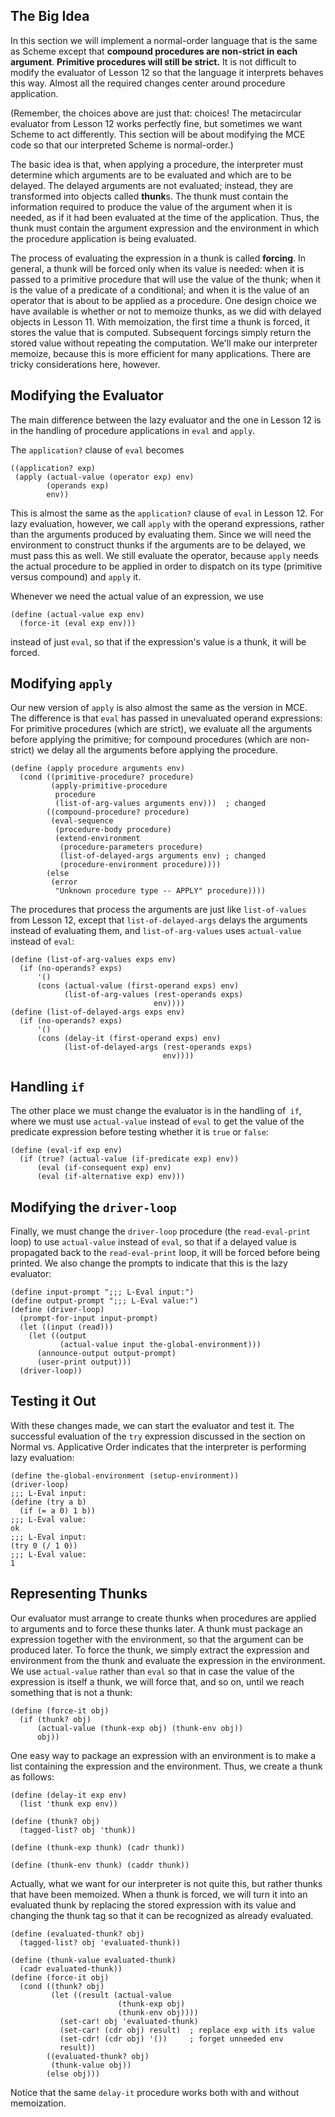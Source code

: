 ## The Big Idea

In this section we will implement a normal-order language that is the same as
Scheme except that **compound procedures are non-strict in each argument**.
**Primitive procedures will still be strict.** It is not difficult to modify
the evaluator of Lesson 12 so that the language it interprets behaves this
way. Almost all the required changes center around procedure application.

(Remember, the choices above are just that: choices! The metacircular
evaluator from Lesson 12 works perfectly fine, but sometimes we want Scheme to
act differently. This section will be about modifying the MCE code so that our
interpreted Scheme is normal-order.)

The basic idea is that, when applying a procedure, the interpreter must
determine which arguments are to be evaluated and which are to be delayed. The
delayed arguments are not evaluated; instead, they are transformed into
objects called **thunk**s. The thunk must contain the information required to
produce the value of the argument when it is needed, as if it had been
evaluated at the time of the application. Thus, the thunk must contain the
argument expression and the environment in which the procedure application is
being evaluated.

The process of evaluating the expression in a thunk is called **forcing**. In
general, a thunk will be forced only when its value is needed: when it is
passed to a primitive procedure that will use the value of the thunk; when it
is the value of a predicate of a conditional; and when it is the value of an
operator that is about to be applied as a procedure. One design choice we have
available is whether or not to memoize thunks, as we did with delayed objects
in Lesson 11. With memoization, the first time a thunk is forced, it stores
the value that is computed. Subsequent forcings simply return the stored value
without repeating the computation. We'll make our interpreter memoize, because
this is more efficient for many applications. There are tricky considerations
here, however.

## Modifying the Evaluator

The main difference between the lazy evaluator and the one in Lesson 12 is in
the handling of procedure applications in `eval` and `apply`.

The `application?` clause of `eval` becomes

    
    ((application? exp)
     (apply (actual-value (operator exp) env)
            (operands exp)
            env))
    

This is almost the same as the `application?` clause of `eval` in Lesson 12.
For lazy evaluation, however, we call `apply` with the operand expressions,
rather than the arguments produced by evaluating them. Since we will need the
environment to construct thunks if the arguments are to be delayed, we must
pass this as well. We still evaluate the operator, because `apply` needs the
actual procedure to be applied in order to dispatch on its type (primitive
versus compound) and `apply` it.

Whenever we need the actual value of an expression, we use

    
    (define (actual-value exp env)
      (force-it (eval exp env)))
    

instead of just `eval`, so that if the expression's value is a thunk, it will
be forced.

## Modifying `apply`

Our new version of `apply` is also almost the same as the version in MCE. The
difference is that `eval` has passed in unevaluated operand expressions: For
primitive procedures (which are strict), we evaluate all the arguments before
applying the primitive; for compound procedures (which are non-strict) we
delay all the arguments before applying the procedure.

    
    (define (apply procedure arguments env)
      (cond ((primitive-procedure? procedure)
             (apply-primitive-procedure
              procedure
              (list-of-arg-values arguments env)))  ; changed
            ((compound-procedure? procedure)
             (eval-sequence
              (procedure-body procedure)
              (extend-environment
               (procedure-parameters procedure)
               (list-of-delayed-args arguments env) ; changed
               (procedure-environment procedure))))
            (else
             (error
              "Unknown procedure type -- APPLY" procedure))))
    

The procedures that process the arguments are just like `list-of-values` from
Lesson 12, except that `list-of-delayed-args` delays the arguments instead of
evaluating them, and `list-of-arg-values` uses `actual-value` instead of
`eval`:

    
    (define (list-of-arg-values exps env)
      (if (no-operands? exps)
          '()
          (cons (actual-value (first-operand exps) env)
                (list-of-arg-values (rest-operands exps)
                                    env))))
    (define (list-of-delayed-args exps env)
      (if (no-operands? exps)
          '()
          (cons (delay-it (first-operand exps) env)
                (list-of-delayed-args (rest-operands exps)
                                      env))))
    

## Handling `if`

The other place we must change the evaluator is in the handling of` if`, where
we must use `actual-value` instead of `eval` to get the value of the predicate
expression before testing whether it is `true` or `false`:

    
    (define (eval-if exp env)
      (if (true? (actual-value (if-predicate exp) env))
          (eval (if-consequent exp) env)
          (eval (if-alternative exp) env)))
    

## Modifying the `driver-loop`

Finally, we must change the `driver-loop` procedure (the `read-eval-print`
loop) to use `actual-value` instead of `eval`, so that if a delayed value is
propagated back to the `read-eval-print` loop, it will be forced before being
printed. We also change the prompts to indicate that this is the lazy
evaluator:

    
    (define input-prompt ";;; L-Eval input:")
    (define output-prompt ";;; L-Eval value:")
    (define (driver-loop)
      (prompt-for-input input-prompt)
      (let ((input (read)))
        (let ((output
               (actual-value input the-global-environment)))
          (announce-output output-prompt)
          (user-print output)))
      (driver-loop))
    

## Testing it Out

With these changes made, we can start the evaluator and test it. The
successful evaluation of the `try` expression discussed in the section on
Normal vs. Applicative Order indicates that the interpreter is performing lazy
evaluation:

    
    
    (define the-global-environment (setup-environment))
    (driver-loop)
    ;;; L-Eval input:
    (define (try a b)
      (if (= a 0) 1 b))
    ;;; L-Eval value:
    ok
    ;;; L-Eval input:
    (try 0 (/ 1 0))
    ;;; L-Eval value:
    1
    

## Representing Thunks

Our evaluator must arrange to create thunks when procedures are applied to
arguments and to force these thunks later. A thunk must package an expression
together with the environment, so that the argument can be produced later. To
force the thunk, we simply extract the expression and environment from the
thunk and evaluate the expression in the environment. We use `actual-value`
rather than `eval` so that in case the value of the expression is itself a
thunk, we will force that, and so on, until we reach something that is not a
thunk:

    
    (define (force-it obj)
      (if (thunk? obj)
          (actual-value (thunk-exp obj) (thunk-env obj))
          obj))
    

One easy way to package an expression with an environment is to make a list
containing the expression and the environment. Thus, we create a thunk as
follows:

    
    (define (delay-it exp env)
      (list 'thunk exp env))
    
    (define (thunk? obj)
      (tagged-list? obj 'thunk))
    
    (define (thunk-exp thunk) (cadr thunk))
    
    (define (thunk-env thunk) (caddr thunk))
    

Actually, what we want for our interpreter is not quite this, but rather
thunks that have been memoized. When a thunk is forced, we will turn it into
an evaluated thunk by replacing the stored expression with its value and
changing the thunk tag so that it can be recognized as already evaluated.

    
    (define (evaluated-thunk? obj)
      (tagged-list? obj 'evaluated-thunk))
    
    (define (thunk-value evaluated-thunk)
      (cadr evaluated-thunk))
    (define (force-it obj)
      (cond ((thunk? obj)
             (let ((result (actual-value
                            (thunk-exp obj)
                            (thunk-env obj))))
               (set-car! obj 'evaluated-thunk)
               (set-car! (cdr obj) result)  ; replace exp with its value
               (set-cdr! (cdr obj) '())     ; forget unneeded env
               result))
            ((evaluated-thunk? obj)
             (thunk-value obj))
            (else obj)))
    

Notice that the same `delay-it` procedure works both with and without
memoization.

